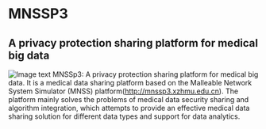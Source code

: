 # MNSSP3
## A privacy protection sharing platform for medical big data
![Image text](https://raw.githubusercontent.com/880802ll/xcx/master/tu.png)
MNSSp3: A privacy protection sharing platform for medical big data. It is a medical data sharing platform based on the Malleable Network System Simulator (MNSS) platform(http://mnssp3.xzhmu.edu.cn). The platform mainly solves the problems of medical data security sharing and algorithm integration, which attempts to provide an effective medical data sharing solution for different data types and support for data analytics.
